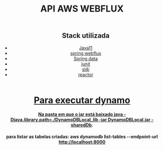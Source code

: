<header>
<h1>API AWS WEBFLUX</h1>
</header>

<header> 
<ul>
<header><h2>Stack utilizada</h2>
<li><a href="">Java11</a></li>
<li><a href="">spring webflux</a></li>
<li><a href="">Spring data</a></li>
<li><a href="">junit</a></li>
<li><a href="">sl4j</a></li>
<li><a href="">reactor</li></header>
</ul>
</header>

<header>
<h1>Para executar dynamo</h1>
<p>
<h4>
Na pasta em que o jar está baixado<a href=""> java -Djava.library.path=./DynamoDBLocal_lib -jar DynamoDBLocal.jar -sharedDb</a>.
</h4>
</p>
<p>
<h4>
para listar as tabelas criadas: aws dynamodb list-tables --endpoint-url<a href=""> http://localhost:8000</a>
</h4>
</p>
</header>